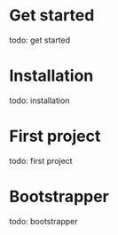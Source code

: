 <!-- TITLE: SentinelJS -->
<!-- SUBTITLE: A light realtime NodeJS Framework for everyone. -->

# Get started
todo: get started

# Installation
todo: installation

# First project
todo: first project

# Bootstrapper
todo: bootstrapper